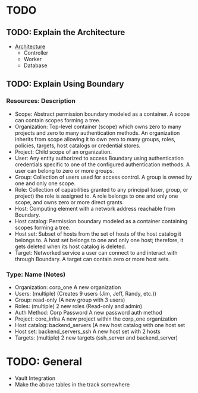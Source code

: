 # TODO

## TODO: Explain the Architecture

- [Architecture](https://learn.hashicorp.com/img/boundary/boundary-resources.png)
    - Controller
    - Worker
    - Database

## TODO: Explain Using Boundary

### Resources: Description

- Scope: Abstract permission boundary modeled as a container. A scope can contain scopes forming a tree.
- Organization: Top-level container (scope) which owns zero to many projects and zero to many authentication methods. An organization inherits from scope allowing it to own zero to many groups, roles, policies, targets, host catalogs or credential stores.
- Project: Child scope of an organization.
- User: Any entity authorized to access Boundary using authentication credentials specific to one of the configured authentication methods. A user can belong to zero or more groups.
- Group: Collection of users used for access control. A group is owned by one and only one scope.
- Role: Collection of capabilities granted to any principal (user, group, or project) the role is assigned to. A role belongs to one and only one scope, and owns zero or more direct grants.
- Host: Computing element with a network address reachable from Boundary.
- Host catalog: Permission boundary modeled as a container containing scopes forming a tree.
- Host set: Subset of hosts from the set of hosts of the host catalog it belongs to. A host set belongs to one and only one host; therefore, it gets deleted when its host catalog is deleted.
- Target: Networked service a user can connect to and interact with through Boundary. A target can contain zero or more host sets.

### Type: Name (Notes)

- Organization: corp_one	A new organization
- Users: (multiple)	(Creates 9 users (Jim, Jeff, Randy, etc.))
- Group: read-only	(A new group with 3 users)
- Roles: (multiple)	2 new roles (Read-only and admin)
- Auth Method: Corp Password	A new password auth method
- Project: core_infra	A new project within the corp_one organization
- Host catalog:	backend_servers	(A new host catalog with one host set
- Host set:	backend_servers_ssh	A new host set with 2 hosts
- Targets: (multiple)	2 new targets (ssh_server and backend_server)


# TODO: General

- Vault Integration
- Make the above tables in the track somewhere